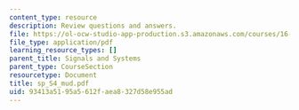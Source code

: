 ```yaml
---
content_type: resource
description: Review questions and answers.
file: https://ol-ocw-studio-app-production.s3.amazonaws.com/courses/16-01-unified-engineering-i-ii-iii-iv-fall-2005-spring-2006/93413a5195a5612faea8327d58e955ad_sp_S4_mud.pdf
file_type: application/pdf
learning_resource_types: []
parent_title: Signals and Systems
parent_type: CourseSection
resourcetype: Document
title: sp_S4_mud.pdf
uid: 93413a51-95a5-612f-aea8-327d58e955ad
---
```

